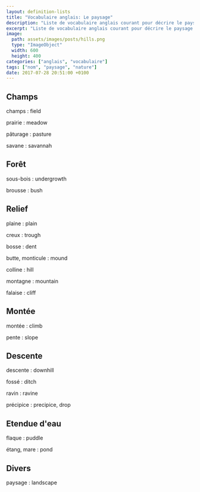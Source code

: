 ```yaml
---
layout: definition-lists
title: "Vocabulaire anglais: Le paysage"
description: "Liste de vocabulaire anglais courant pour décrire le paysage."
excerpt: "Liste de vocabulaire anglais courant pour décrire le paysage."
image:
  path: assets/images/posts/hills.png
  type: "ImageObject"
  width: 600
  height: 400
categories: ["anglais", "vocabulaire"]
tags: ["nom", "paysage", "nature"]
date: 2017-07-28 20:51:00 +0100
---
```


## Champs

champs
: field

prairie
: meadow

pâturage
: pasture

savane
: savannah


## Forêt

sous-bois
: undergrowth

brousse
: bush


## Relief

plaine
: plain

creux
: trough

bosse
: dent

butte, monticule
: mound

colline
: hill

montagne
: mountain

falaise
: cliff


## Montée

montée
: climb

pente
: slope


## Descente

descente
: downhill

fossé
: ditch

ravin
: ravine

précipice
: precipice, drop


## Etendue d'eau

flaque
: puddle

étang, mare
: pond


## Divers

paysage
: landscape
